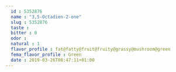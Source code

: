 ```yaml
---
  id : 5352876
  name : "3,5-Octadien-2-one"
  slug : 5352876
  taste : 
  bitter : 0
  odor : 
  natural : 1
  flavor_profile : fat@fatty@fruit@fruity@grassy@mushroom@green
  fema_flavor_profile : Green
  date : 2019-03-26T08:47:11+01:00
---
```



